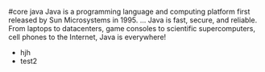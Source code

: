#core java
Java is a programming language and computing platform first released by Sun Microsystems in 1995. ... Java is fast, secure, and reliable. From laptops to datacenters, game consoles to scientific supercomputers, cell phones to the Internet, Java is everywhere!
* hjh
* test2